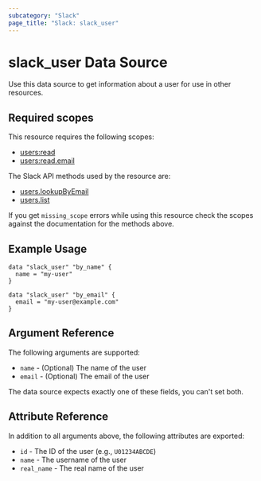 ```yaml
---
subcategory: "Slack"
page_title: "Slack: slack_user"
---
```


# slack_user Data Source

Use this data source to get information about a user for use in other
resources.

## Required scopes

This resource requires the following scopes:

- [users:read](https://api.slack.com/scopes/users:read)
- [users:read.email](https://api.slack.com/scopes/users:read.email)

The Slack API methods used by the resource are:

- [users.lookupByEmail](https://api.slack.com/methods/users.lookupByEmail)
- [users.list](https://api.slack.com/methods/users.list)

If you get `missing_scope` errors while using this resource check the scopes against
the documentation for the methods above.

## Example Usage

```hcl
data "slack_user" "by_name" {
  name = "my-user"
}

data "slack_user" "by_email" {
  email = "my-user@example.com"
}
```

## Argument Reference

The following arguments are supported:

- `name` - (Optional) The name of the user
- `email` - (Optional) The email of the user

The data source expects exactly one of these fields, you can't set both.

## Attribute Reference

In addition to all arguments above, the following attributes are exported:

- `id` - The ID of the user (e.g., `U01234ABCDE`)
- `name` - The username of the user
- `real_name` - The real name of the user
